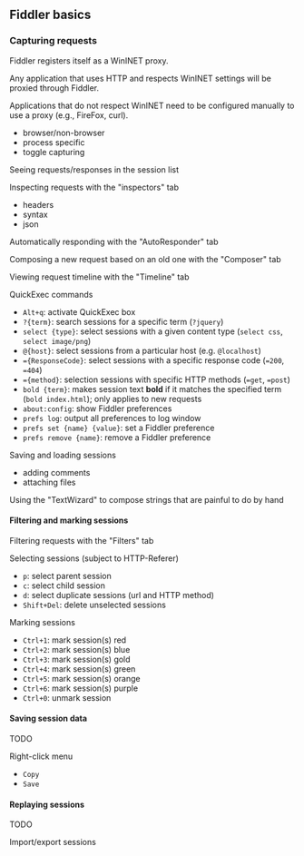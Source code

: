 ## Fiddler basics

### Capturing requests

Fiddler registers itself as a WinINET proxy.

Any application that uses HTTP and respects WinINET settings will be proxied through Fiddler.

Applications that do not respect WinINET need to be configured manually to use a proxy (e.g., FireFox, curl).

- browser/non-browser
- process specific
- toggle capturing






Seeing requests/responses in the session list

Inspecting requests with the "inspectors" tab

- headers
- syntax
- json

Automatically responding with the "AutoResponder" tab

Composing a new request based on an old one with the "Composer" tab

Viewing request timeline with the "Timeline" tab

QuickExec commands

- `Alt+q`: activate QuickExec box
- `?{term}`: search sessions for a specific term (`?jquery`)
- `select {type}`: select sessions with a given content type (`select css`, `select image/png`)
- `@{host}`: select sessions from a particular host (e.g. `@localhost`)
- `={ResponseCode}`: select sessions with a specific response code (`=200`, `=404`)
- `={method}`: selection sessions with specific HTTP methods (`=get`, `=post`)
- `bold {term}`: makes session text __bold__ if it matches the specified term (`bold index.html`); only applies to new requests
- `about:config`: show Fiddler preferences
- `prefs log`: output all preferences to log window
- `prefs set {name} {value}`: set a Fiddler preference
- `prefs remove {name}`: remove a Fiddler preference

Saving and loading sessions

- adding comments
- attaching files

Using the "TextWizard" to compose strings that are painful to do by hand




#### Filtering and marking sessions

Filtering requests with the "Filters" tab

Selecting sessions (subject to HTTP-Referer)

- `p`: select parent session
- `c`: select child session
- `d`: select duplicate sessions (url and HTTP method)
- `Shift+Del`: delete unselected sessions

Marking sessions

- `Ctrl+1`: mark session(s) red
- `Ctrl+2`: mark session(s) blue
- `Ctrl+3`: mark session(s) gold
- `Ctrl+4`: mark session(s) green
- `Ctrl+5`: mark session(s) orange
- `Ctrl+6`: mark session(s) purple
- `Ctrl+0`: unmark session


#### Saving session data

TODO

Right-click menu

- `Copy`
- `Save`

#### Replaying sessions

TODO

Import/export sessions